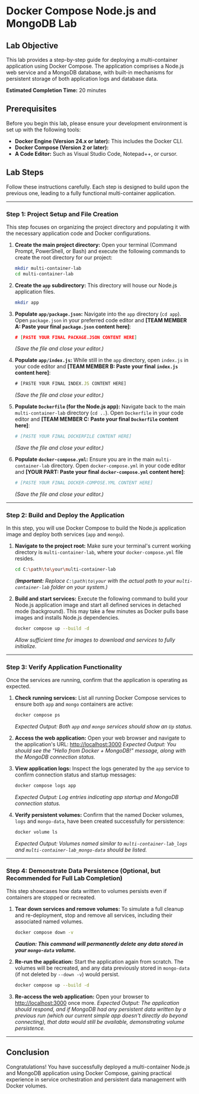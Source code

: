 # Docker Compose Node.js and MongoDB Lab

## Lab Objective

This lab provides a step-by-step guide for deploying a multi-container application using Docker Compose. The application comprises a Node.js web service and a MongoDB database, with built-in mechanisms for persistent storage of both application logs and database data.

**Estimated Completion Time:** 20 minutes

## Prerequisites

Before you begin this lab, please ensure your development environment is set up with the following tools:

* **Docker Engine (Version 24.x or later):** This includes the Docker CLI.
* **Docker Compose (Version 2 or later):**
* **A Code Editor:** Such as Visual Studio Code, Notepad++, or cursor.

## Lab Steps

Follow these instructions carefully. Each step is designed to build upon the previous one, leading to a fully functional multi-container application.

---

### Step 1: Project Setup and File Creation

This step focuses on organizing the project directory and populating it with the necessary application code and Docker configurations.

1.  **Create the main project directory:**
    Open your terminal (Command Prompt, PowerShell, or Bash) and execute the following commands to create the root directory for our project:
    ```bash
    mkdir multi-container-lab
    cd multi-container-lab
    ```

2.  **Create the `app` subdirectory:**
    This directory will house our Node.js application files.
    ```bash
    mkdir app
    ```

3.  **Populate `app/package.json`:**
    Navigate into the `app` directory (`cd app`). Open `package.json` in your preferred code editor and **[TEAM MEMBER A: Paste your final `package.json` content here]**:

    ```json
    # [PASTE YOUR FINAL PACKAGE.JSON CONTENT HERE]
    ```
    *(Save the file and close your editor.)*

4.  **Populate `app/index.js`:**
    While still in the `app` directory, open `index.js` in your code editor and **[TEAM MEMBER B: Paste your final `index.js` content here]**:

    ```javascript
    # [PASTE YOUR FINAL INDEX.JS CONTENT HERE]
    ```
    *(Save the file and close your editor.)*

5.  **Populate `Dockerfile` (for the Node.js app):**
    Navigate back to the main `multi-container-lab` directory (`cd ..`). Open `Dockerfile` in your code editor and **[TEAM MEMBER C: Paste your final `Dockerfile` content here]**:

    ```dockerfile
    # [PASTE YOUR FINAL DOCKERFILE CONTENT HERE]
    ```
    *(Save the file and close your editor.)*

6.  **Populate `docker-compose.yml`:**
    Ensure you are in the main `multi-container-lab` directory. Open `docker-compose.yml` in your code editor and **[YOUR PART: Paste your final `docker-compose.yml` content here]**:

    ```yaml
    # [PASTE YOUR FINAL DOCKER-COMPOSE.YML CONTENT HERE]
    ```
    *(Save the file and close your editor.)*

---

### Step 2: Build and Deploy the Application

In this step, you will use Docker Compose to build the Node.js application image and deploy both services (`app` and `mongo`).

1.  **Navigate to the project root:**
    Make sure your terminal's current working directory is `multi-container-lab`, where your `docker-compose.yml` file resides.
    ```bash
    cd C:\path\to\your\multi-container-lab
    ```
    *(**Important:** Replace `C:\path\to\your` with the actual path to your `multi-container-lab` folder on your system.)* 

2.  **Build and start services:**
    Execute the following command to build your Node.js application image and start all defined services in detached mode (background). This may take a few minutes as Docker pulls base images and installs Node.js dependencies.
    ```bash
    docker compose up --build -d
    ```
    *Allow sufficient time for images to download and services to fully initialize.*

---

### Step 3: Verify Application Functionality

Once the services are running, confirm that the application is operating as expected.

1.  **Check running services:**
    List all running Docker Compose services to ensure both `app` and `mongo` containers are active:
    ```bash
    docker compose ps
    ```
    *Expected Output: Both `app` and `mongo` services should show an `Up` status.*

2.  **Access the web application:**
    Open your web browser and navigate to the application's URL:
    [http://localhost:3000](http://localhost:3000)
    *Expected Output: You should see the "Hello from Docker + MongoDB!" message, along with the MongoDB connection status.*

3.  **View application logs:**
    Inspect the logs generated by the `app` service to confirm connection status and startup messages:
    ```bash
    docker compose logs app
    ```
    *Expected Output: Log entries indicating app startup and MongoDB connection status.*

4.  **Verify persistent volumes:**
    Confirm that the named Docker volumes, `logs` and `mongo-data`, have been created successfully for persistence:
    ```bash
    docker volume ls
    ```
    *Expected Output: Volumes named similar to `multi-container-lab_logs` and `multi-container-lab_mongo-data` should be listed.*

---

### Step 4: Demonstrate Data Persistence (Optional, but Recommended for Full Lab Completion)

This step showcases how data written to volumes persists even if containers are stopped or recreated.

1.  **Tear down services and remove volumes:**
    To simulate a full cleanup and re-deployment, stop and remove all services, including their associated named volumes.
    ```bash
    docker compose down -v
    ```
    ***Caution: This command will permanently delete any data stored in your `mongo-data` volume.***

2.  **Re-run the application:**
    Start the application again from scratch. The volumes will be recreated, and any data previously stored in `mongo-data` (if not deleted by `--down -v`) would persist.
    ```bash
    docker compose up --build -d
    ```

3.  **Re-access the web application:**
    Open your browser to [http://localhost:3000](http://localhost:3000) once more.
    *Expected Output: The application should respond, and if MongoDB had any persistent data written by a previous run (which our current simple app doesn't directly do beyond connecting), that data would still be available, demonstrating volume persistence.*

---

## Conclusion

Congratulations! You have successfully deployed a multi-container Node.js and MongoDB application using Docker Compose, gaining practical experience in service orchestration and persistent data management with Docker volumes.
